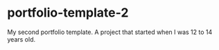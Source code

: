 # portfolio-template-2
My second portfolio template. A project that started when I was 12 to 14 years old.
